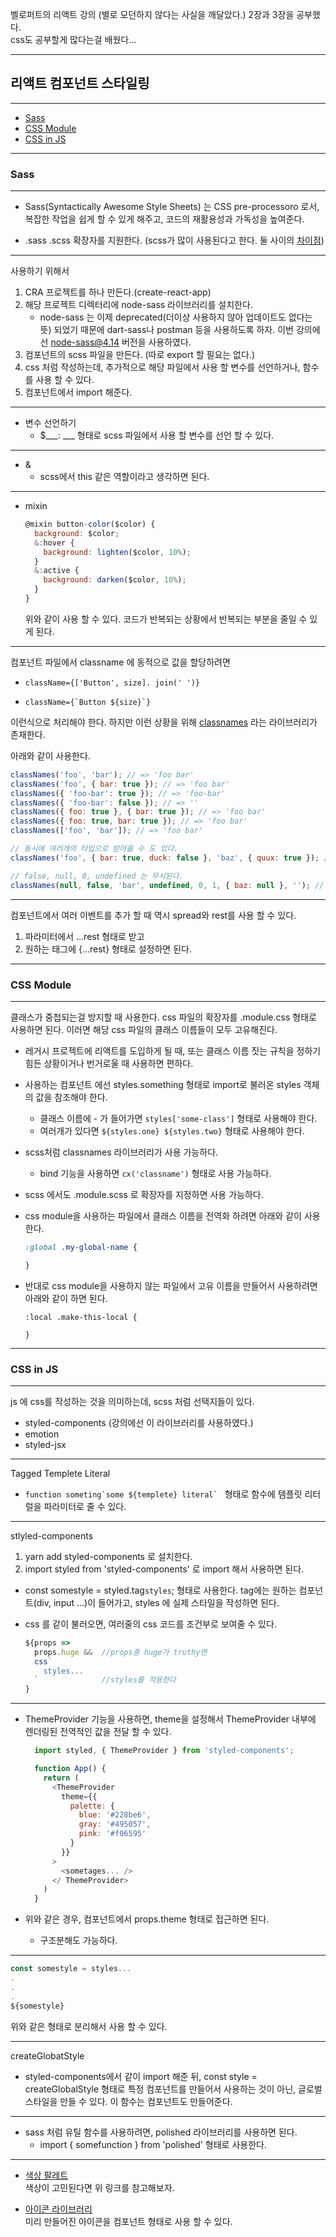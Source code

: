 벨로퍼트의 리액트 강의 (별로 모던하지 않다는 사실을 깨달았다.) 2장과 3장을 공부했다.<br>
css도 공부할게 많다는걸 배웠다...

---
## 리액트 컴포넌트 스타일링
---
- [Sass](#Sass)
- [CSS Module](#CSS_Module)
- [CSS in JS](#CSS_in_JS)

---
### Sass
---
- Sass(Syntactically Awesome Style Sheets) 는 CSS pre-processoro 로서, 복잡한 작업을 쉽게 할 수 있게 해주고, 코드의 재활용성과 가독성을 높여준다.

- .sass .scss 확장자를 지원한다. (scss가 많이 사용된다고 한다. 둘 사이의 [차이점](https://sass-lang.com/guide))
----
사용하기 위해서<br>
1. CRA 프로젝트를 하나 만든다.(create-react-app)
2. 해당 프로젝트 디렉터리에 node-sass 라이브러리를 설치한다.
    - node-sass 는 이제 deprecated(더이상 사용하지 않아 업데이트도 없다는 뜻) 되었기 때문에 dart-sass나 postman 등을 사용하도록 하자. 이번 강의에선 node-sass@4.14 버전을 사용하였다.
3. 컴포넌트의 scss 파일을 만든다. (따로 export 할 필요는 없다.)
4. css 처럼 작성하는데, 추가적으로 해당 파일에서 사용 할 변수를 선언하거나, 함수를 사용 할 수 있다.
5. 컴포넌트에서 import 해준다.

----

- 변수 선언하기
  - $___: ___ 형태로 scss 파일에서 사용 할 변수를 선언 할 수 있다.

----

- &
  - scss에서 this 같은 역할이라고 생각하면 된다.

----

- mixin
  ```js
  @mixin button-color($color) {
    background: $color;
    &:hover {
      background: lighten($color, 10%);
    }
    &:active {
      background: darken($color, 10%);
    }
  }
  ```
  위와 같이 사용 할 수 있다. 코드가 반복되는 상황에서 반복되는 부분을 줄일 수 있게 된다.

---

컴포넌트 파일에서 classname 에 동적으로 값을 할당하려면
- ```className={['Button', size]. join(' ')}```

- ```className={`Button ${size}`}```

이런식으로 처리해야 한다. 하지만 이런 상황을 위해 [classnames](https://github.com/JedWatson/classnames) 라는 라이브러리가 존재한다.

아래와 같이 사용한다.
```js
classNames('foo', 'bar'); // => 'foo bar'
classNames('foo', { bar: true }); // => 'foo bar'
classNames({ 'foo-bar': true }); // => 'foo-bar'
classNames({ 'foo-bar': false }); // => ''
classNames({ foo: true }, { bar: true }); // => 'foo bar'
classNames({ foo: true, bar: true }); // => 'foo bar'
classNames(['foo', 'bar']); // => 'foo bar'

// 동시에 여러개의 타입으로 받아올 수 도 있다.
classNames('foo', { bar: true, duck: false }, 'baz', { quux: true }); // => 'foo bar baz quux'

// false, null, 0, undefined 는 무시된다.
classNames(null, false, 'bar', undefined, 0, 1, { baz: null }, ''); // => 'bar 1'
```
---
컴포넌트에서 여러 이벤트를 추가 할 때 역시 spread와 rest를 사용 할 수 있다.
  1. 파라미터에서 ...rest 형태로 받고
  2. 원하는 태그에 {...rest} 형태로 설정하면 된다.

---
### CSS Module
---
클래스가 중첩되는걸 방지할 때 사용한다. css 파일의 확장자를 .module.css 형태로 사용하면 된다. 이러면 해당 css 파일의 클래스 이름들이 모두 고유해진다.
  - 레거시 프로젝트에 리액트를 도입하게 될 때, 또는 클래스 이름 짓는 규칙을 정하기 힘든 상황이거나 번거로울 때 사용하면 편하다.

- 사용하는 컴포넌트 에선 styles.something 형태로 import로 불러온 styles 객체의 값을 참조해야 한다.
  - 클래스 이름에 - 가 들어가면 ```styles['some-class']``` 형태로 사용해야 한다.
  - 여러개가 있다면 ```${styles.one} ${styles.two}``` 형태로 사용해야 한다.

- scss처럼 classnames 라이브러리가 사용 가능하다.
  - bind 기능을 사용하면 ```cx('classname')``` 형태로 사용 가능하다.

- scss 에서도 .module.scss 로 확장자를 지정하면 사용 가능하다.

- css module을 사용하는 파일에서 클래스 이름을 전역화 하려면 아래와 같이 사용한다.
  ```css
  :global .my-global-name {

  }
  ```

- 반대로 css module을 사용하지 않는 파일에서 고유 이름을 만들어서 사용하려면 아래와 같이 하면 된다.
  ```
  :local .make-this-local {

  }
  ```

---
### CSS in JS
---
js 에 css를 작성하는 것을 의미하는데, scss 처럼 선택지들이 있다.
- styled-components (강의에선 이 라이브러리를 사용하였다.)
- emotion
- styled-jsx
---
Tagged Templete Literal
- ```function someting`some ${templete} literal` ``` 형태로 함수에 템플릿 리터럴을 파라미터로 줄 수 있다.
---
stlyled-components
1. yarn add styled-components 로 설치한다.
2. import styled from 'styled-components' 로 import 해서 사용하면 된다.

- const somestyle = styled.tag`styles`; 형태로 사용한다. tag에는 원하는 컴포넌트(div, input ...)이 들어가고, styles 에 실제 스타일을 작성하면 된다.

- css 를 같이 불러오면, 여러줄의 css 코드를 조건부로 보여줄 수 있다.
  ```js
  ${props =>
    props.huge &&  //props중 huge가 truthy면
    css`          
      styles...
    `              //styles를 적용한다
  }
  ```
---
- ThemeProvider 기능을 사용하면, theme을 설정해서 ThemeProvider 내부에 렌더링된 전역적인 값을 전달 할 수 있다.
  ```js 
    import styled, { ThemeProvider } from 'styled-components';  

    function App() {
      return (
        <ThemeProvider
          theme={{
            palette: {
              blue: '#228be6',
              gray: '#495057',
              pink: '#f06595'
            }
          }}
        >
          <sometages... />
        </ ThemeProvider>
      )
    }
  ```

- 위와 같은 경우, 컴포넌트에서 props.theme 형태로 접근하면 된다.
  - 구조분해도 가능하다.
---

```js
const somestyle = styles...
.
.
.
${somestyle}
```
위와 같은 형태로 분리해서 사용 할 수 있다.

---
createGlobatStyle
- styled-components에서 같이 import 해준 뒤, const style = createGlobalStyle 형태로 특정 컴포넌트를 만들어서 사용하는 것이 아닌, 글로벌 스타일을 만들 수 있다. 이 함수는 컴포넌트도 만들어준다.



---
- sass 처럼 유틸 함수를 사용하려면, polished 라이브러리를 사용하면 된다.
  - import { somefunction } from 'polished' 형태로 사용한다.


---
- [색상 팔레트](https://yeun.github.io/open-color/)<br>색상이 고민된다면 위 링크를 참고해보자.

- [아이콘 라이브러리](https://react-icons.github.io/react-icons/#/)<br>미리 만들어진 아이콘을 컴포넌트 형태로 사용 할 수 있다.

